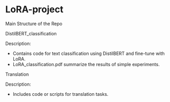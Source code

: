 # LoRA-project

Main Structure of the Repo

DistilBERT_classification

Description:
- Contains code for text classification using DistilBERT and fine-tune with LoRA.
- LoRA_classification.pdf summarize the results of simple experiments.

Translation

Description:
- Includes code or scripts for translation tasks.
